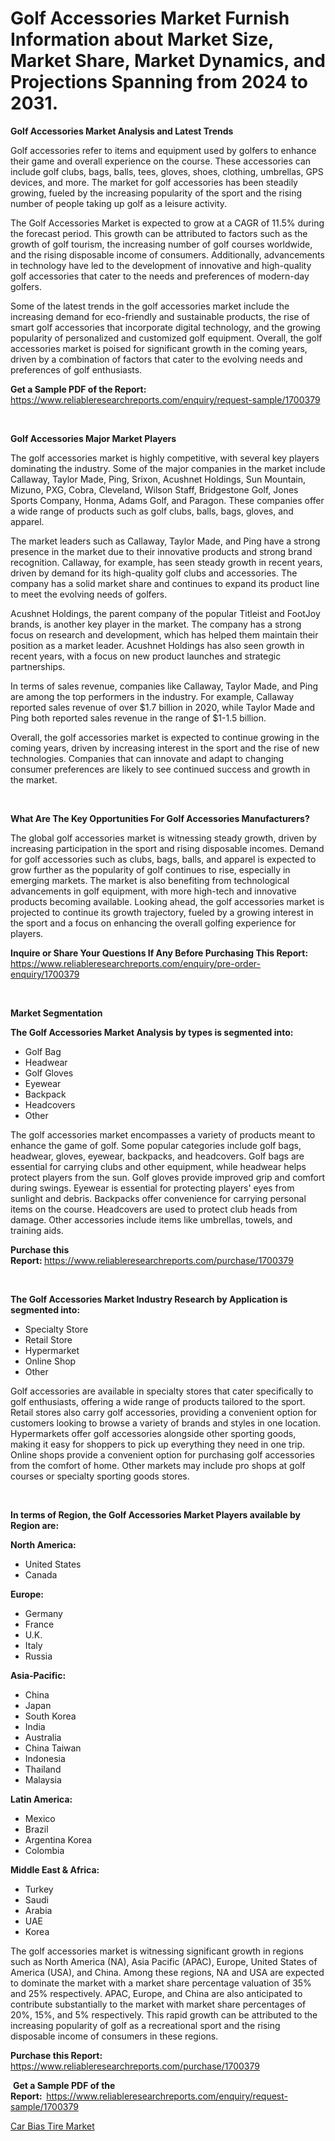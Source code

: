 <p><h1>Golf Accessories Market Furnish Information about Market Size, Market Share, Market Dynamics, and Projections Spanning from 2024 to 2031.</h1></p><p><strong>Golf Accessories Market Analysis and Latest Trends</strong></p>
<p><p>Golf accessories refer to items and equipment used by golfers to enhance their game and overall experience on the course. These accessories can include golf clubs, bags, balls, tees, gloves, shoes, clothing, umbrellas, GPS devices, and more. The market for golf accessories has been steadily growing, fueled by the increasing popularity of the sport and the rising number of people taking up golf as a leisure activity.</p><p>The Golf Accessories Market is expected to grow at a CAGR of 11.5% during the forecast period. This growth can be attributed to factors such as the growth of golf tourism, the increasing number of golf courses worldwide, and the rising disposable income of consumers. Additionally, advancements in technology have led to the development of innovative and high-quality golf accessories that cater to the needs and preferences of modern-day golfers.</p><p>Some of the latest trends in the golf accessories market include the increasing demand for eco-friendly and sustainable products, the rise of smart golf accessories that incorporate digital technology, and the growing popularity of personalized and customized golf equipment. Overall, the golf accessories market is poised for significant growth in the coming years, driven by a combination of factors that cater to the evolving needs and preferences of golf enthusiasts.</p></p>
<p><strong>Get a Sample PDF of the Report:&nbsp;</strong> <a href="https://www.reliableresearchreports.com/enquiry/request-sample/1700379">https://www.reliableresearchreports.com/enquiry/request-sample/1700379</a></p>
<p>&nbsp;</p>
<p><strong>Golf Accessories Major Market Players</strong></p>
<p><p>The golf accessories market is highly competitive, with several key players dominating the industry. Some of the major companies in the market include Callaway, Taylor Made, Ping, Srixon, Acushnet Holdings, Sun Mountain, Mizuno, PXG, Cobra, Cleveland, Wilson Staff, Bridgestone Golf, Jones Sports Company, Honma, Adams Golf, and Paragon. These companies offer a wide range of products such as golf clubs, balls, bags, gloves, and apparel.</p><p>The market leaders such as Callaway, Taylor Made, and Ping have a strong presence in the market due to their innovative products and strong brand recognition. Callaway, for example, has seen steady growth in recent years, driven by demand for its high-quality golf clubs and accessories. The company has a solid market share and continues to expand its product line to meet the evolving needs of golfers.</p><p>Acushnet Holdings, the parent company of the popular Titleist and FootJoy brands, is another key player in the market. The company has a strong focus on research and development, which has helped them maintain their position as a market leader. Acushnet Holdings has also seen growth in recent years, with a focus on new product launches and strategic partnerships.</p><p>In terms of sales revenue, companies like Callaway, Taylor Made, and Ping are among the top performers in the industry. For example, Callaway reported sales revenue of over $1.7 billion in 2020, while Taylor Made and Ping both reported sales revenue in the range of $1-1.5 billion.</p><p>Overall, the golf accessories market is expected to continue growing in the coming years, driven by increasing interest in the sport and the rise of new technologies. Companies that can innovate and adapt to changing consumer preferences are likely to see continued success and growth in the market.</p></p>
<p>&nbsp;</p>
<p><strong>What Are The Key Opportunities For Golf Accessories Manufacturers?</strong></p>
<p><p>The global golf accessories market is witnessing steady growth, driven by increasing participation in the sport and rising disposable incomes. Demand for golf accessories such as clubs, bags, balls, and apparel is expected to grow further as the popularity of golf continues to rise, especially in emerging markets. The market is also benefiting from technological advancements in golf equipment, with more high-tech and innovative products becoming available. Looking ahead, the golf accessories market is projected to continue its growth trajectory, fueled by a growing interest in the sport and a focus on enhancing the overall golfing experience for players.</p></p>
<p><strong>Inquire or Share Your Questions If Any Before Purchasing This Report:</strong> <a href="https://www.reliableresearchreports.com/enquiry/pre-order-enquiry/1700379">https://www.reliableresearchreports.com/enquiry/pre-order-enquiry/1700379</a></p>
<p>&nbsp;</p>
<p><strong>Market Segmentation</strong></p>
<p><strong>The Golf Accessories Market Analysis by types is segmented into:</strong></p>
<p><ul><li>Golf Bag</li><li>Headwear</li><li>Golf Gloves</li><li>Eyewear</li><li>Backpack</li><li>Headcovers</li><li>Other</li></ul></p>
<p><p>The golf accessories market encompasses a variety of products meant to enhance the game of golf. Some popular categories include golf bags, headwear, gloves, eyewear, backpacks, and headcovers. Golf bags are essential for carrying clubs and other equipment, while headwear helps protect players from the sun. Golf gloves provide improved grip and comfort during swings. Eyewear is essential for protecting players' eyes from sunlight and debris. Backpacks offer convenience for carrying personal items on the course. Headcovers are used to protect club heads from damage. Other accessories include items like umbrellas, towels, and training aids.</p></p>
<p><strong>Purchase this Report:&nbsp;</strong><a href="https://www.reliableresearchreports.com/purchase/1700379">https://www.reliableresearchreports.com/purchase/1700379</a></p>
<p>&nbsp;</p>
<p><strong>The Golf Accessories Market Industry Research by Application is segmented into:</strong></p>
<p><ul><li>Specialty Store</li><li>Retail Store</li><li>Hypermarket</li><li>Online Shop</li><li>Other</li></ul></p>
<p><p>Golf accessories are available in specialty stores that cater specifically to golf enthusiasts, offering a wide range of products tailored to the sport. Retail stores also carry golf accessories, providing a convenient option for customers looking to browse a variety of brands and styles in one location. Hypermarkets offer golf accessories alongside other sporting goods, making it easy for shoppers to pick up everything they need in one trip. Online shops provide a convenient option for purchasing golf accessories from the comfort of home. Other markets may include pro shops at golf courses or specialty sporting goods stores.</p></p>
<p>&nbsp;</p>
<p><strong>In terms of Region, the Golf Accessories Market Players available by Region are:</strong></p>
<p>
    <p> <strong> North America: </strong>
        <ul>
            <li>United States</li>
            <li>Canada</li>
        </ul>
        </p> 
    <p> <strong> Europe: </strong>
        <ul>
            <li>Germany</li>
            <li>France</li>
            <li>U.K.</li>
            <li>Italy</li>
            <li>Russia</li>
        </ul>
        </p> 
    <p> <strong> Asia-Pacific: </strong>
        <ul>
            <li>China</li>
            <li>Japan</li>
            <li>South Korea</li>
            <li>India</li>
            <li>Australia</li>
            <li>China Taiwan</li>
            <li>Indonesia</li>
            <li>Thailand</li>
            <li>Malaysia</li>
        </ul>
        </p> 
    <p> <strong> Latin America: </strong>
        <ul>
            <li>Mexico</li>
            <li>Brazil</li>
            <li>Argentina Korea</li>
            <li>Colombia</li>
        </ul>
        </p> 
    <p> <strong> Middle East & Africa: </strong>
        <ul>
            <li>Turkey</li>
            <li>Saudi</li>
            <li>Arabia</li>
            <li>UAE</li>
            <li>Korea</li>
        </ul>
    </p>
    </p>
<p><p>The golf accessories market is witnessing significant growth in regions such as North America (NA), Asia Pacific (APAC), Europe, United States of America (USA), and China. Among these regions, NA and USA are expected to dominate the market with a market share percentage valuation of 35% and 25% respectively. APAC, Europe, and China are also anticipated to contribute substantially to the market with market share percentages of 20%, 15%, and 5% respectively. This rapid growth can be attributed to the increasing popularity of golf as a recreational sport and the rising disposable income of consumers in these regions.</p></p>
<p><strong>Purchase this Report: </strong><a href="https://www.reliableresearchreports.com/purchase/1700379">https://www.reliableresearchreports.com/purchase/1700379</a></p>
<p>&nbsp;<strong>Get a Sample PDF of the Report:&nbsp;&nbsp;</strong><a href="https://www.reliableresearchreports.com/enquiry/request-sample/1700379">https://www.reliableresearchreports.com/enquiry/request-sample/1700379</a></p>
<p><strong></strong></p>
<p><p><a href="https://changeable-paste-463.notion.site/Car-Bias-Tire-Market-Provides-Detailed-Segmentation-of-this-Market-based-on-Type-Application-and-R-abf35593de364477ad57305182374903">Car Bias Tire Market</a></p></p>